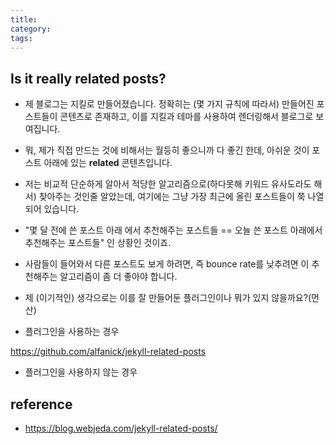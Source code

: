 ```yaml
---
title: 
category:
tags:
---
```


## Is it really related posts? 

- 제 블로그는 지킬로 만들어졌습니다. 정확히는 (몇 가지 규칙에 따라서) 만들어진 포스트들이 콘텐츠로 존재하고, 이를 지킬과 테마를 사용하여 렌더링해서 블로그로 보여집니다. 
- 뭐, 제가 직접 만드는 것에 비해서는 월등히 좋으니까 다 좋긴 한데, 아쉬운 것이 포스트 아래에 있는 **related** 콘텐츠입니다. 
- 저는 비교적 단순하게 알아서 적당한 알고리즘으로(하다못해 키워드 유사도라도 해서) 찾아주는 것인줄 알았는데, 여기에는 그냥 가장 최근에 올린 포스트들이 쭉 나열되어 있습니다. 
- "몇 달 전에 쓴 포스트 아래 에서 추천해주는 포스트들 == 오늘 쓴 포스트 아래에서 추천해주는 포스트들" 인 상황인 것이죠. 
- 사람들이 들어와서 다른 포스트도 보게 하려면, 즉 bounce rate를 낮추려면 이 추천해주는 알고리즘이 좀 더 좋아야 합니다. 

- 제 (이기적인) 생각으로는 이를 잘 만들어둔 플러그인이나 뭐가 있지 않을까요?(먼산)

- 플러그인을 사용하는 경우 

https://github.com/alfanick/jekyll-related-posts

- 플러그인을 사용하지 않는 경우 



## reference

- <https://blog.webjeda.com/jekyll-related-posts/>